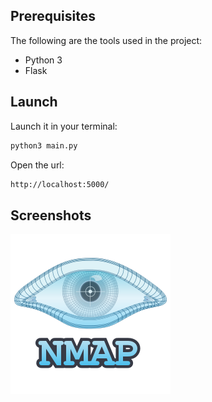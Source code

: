 
## Prerequisites

The following are the tools used in the project:

- Python 3
- Flask


## Launch 

Launch it in your terminal:
```sh
python3 main.py
```

Open the url:
```sh
http://localhost:5000/
```



## Screenshots

![image](static/img/1.png)